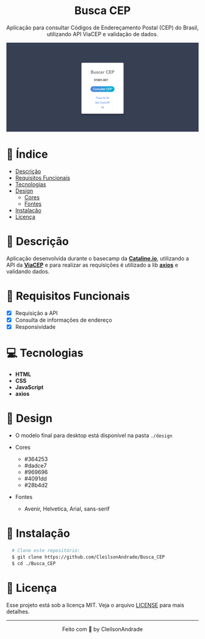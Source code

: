 <div align="center">
  <h1>Busca CEP</h1>
  <p>Aplicação para consultar Códigos de Endereçamento Postal (CEP) do Brasil, utilizando API ViaCEP e validação de dados.</p>
  <img src="./design/desktop.png" alt="Logo" width="800">
</div>

# 📒 Índice
* [Descrição](#descrição)
* [Requisitos Funcionais](#requisitos)
* [Tecnologias](#tecnologias)
* [Design](#design)
  * [Cores](#cores)
  * [Fontes](#fontes)
* [Instalação](#instalação)
* [Licença](#licença)

# 📃 <span id="descrição">Descrição</span>
Aplicação desenvolvida durante o basecamp da [**Cataline.io**](https://www.cataline.io/), utilizando a API da [**ViaCEP**](https://viacep.com.br/) e para realizar as requisições é utilizado a lib [**axios**](https://github.com/axios/axios)</a> e validando dados.

# 📌 <span id="requisitos">Requisitos Funcionais</span>
- [x] Requisição a API<br>
- [x] Consulta de informações de endereço<br>
- [x] Responsividade<br>

# 💻 <span id="tecnologias">Tecnologias</span>
- **HTML**
- **CSS**
- **JavaScript**
- **axios**

# 🎨 <span id="design">Design</span>
- O modelo final para desktop está disponível na pasta `./design`

- <span id="cores">Cores<br></span>
  * #364253<br>
  * #dadce7<br>
  * #969696<br>
  * #4091dd<br>
  * #28b4d2<br>

- <span id="fontes">Fontes<br></span>
  * Avenir, Helvetica, Arial, sans-serif

# 🚀 <span id="instalação">Instalação</span>
```bash
  # Clone este repositório:
  $ git clone https://github.com/CleilsonAndrade/Busca_CEP
  $ cd ./Busca_CEP
```

# 📝 <span id="licença">Licença</span>
Esse projeto está sob a licença MIT. Veja o arquivo [LICENSE](LICENSE) para mais detalhes.

---

<p align="center">
  Feito com 💜 by CleilsonAndrade
</p>